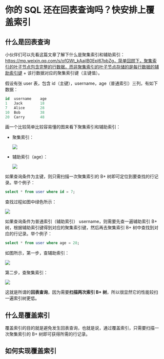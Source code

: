 # 你的 SQL 还在回表查询吗？快安排上覆盖索引

## 什么是回表查询

小伙伴们可以先看这篇文章了解下什么是聚集索引和辅助索引：https://mp.weixin.qq.com/s/ofGWt_kAajIB0EpI67pbZg，简单回顾下，聚集索引的叶子节点包含完整的行数据，而非聚集索引的叶子节点存储的是每行数据的辅助索引键 + 该行数据对应的聚集索引键（主键值）。

假设有张 user 表，包含 id（主键），username，age（普通索引）三列，有如下数据：

```sql
id	username	age
1	Jack	    18
7	Alice	    28
10	Bob	    	38
20	Carry	    48
```

画一个比较简单比较容易懂的图来看下聚集索引和辅助索引：

- 聚集索引：

  ![](https://gitee.com/veal98/images/raw/master/img/20210830100105.png)

- 辅助索引（age）：

  ![](https://gitee.com/veal98/images/raw/master/img/20210830095343.png)

如果查询条件为主键，则只需扫描一次聚集索引的 B+ 树即可定位到要查找的行记录。举个例子：

```sql
select * from user where id = 7;
```

查找过程如图中绿色所示：

![](https://gitee.com/veal98/images/raw/master/img/20210830095538.png)

如果查询条件为普通索引（辅助索引） username，则需要先查一遍辅助索引 B+ 树，根据辅助索引键得到对应的聚集索引键，然后再去聚集索引 B+ 树中查找到对应的行记录。举个例子：

```sql
select * from user where age = 28;
```

如图所示，第一步，查辅助索引：

![](https://gitee.com/veal98/images/raw/master/img/20210830095824.png)

第二步，查聚集索引：

![](https://gitee.com/veal98/images/raw/master/img/20210830100105.png)

这就是所谓的**回表查询**，因为需要**扫描两次索引 B+ 树**，所以很显然它的性能较扫一遍索引树更低。

## 什么是覆盖索引

覆盖索引的目的就是避免发生回表查询，也就是说，通过覆盖索引，只需要扫描一次聚集索引的 B+ 树即可获得所需的行记录。

## 如何实现覆盖索引

